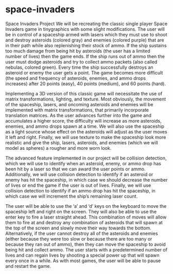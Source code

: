 # space-invaders
Space Invaders Project
We will be recreating the classic single player Space Invaders game in tinygraphics with some slight modifications. 
The user will be in control of a spaceship armed with lasers which they must use to shoot and destroy asteroids (colored gray) and enemies (colored purple) that are in their path while also replenishing their stock of ammo. 
If the ship sustains too much damage from being hit by asteroids (the user has a limited number of lives) then the game ends. 
If the ship runs out of ammo then the user must dodge asteroids and try to collect ammo packets (also called nebulas, colored green). 
Every time the ship successfully destroys an asteroid or enemy the user gets a point. 
The game becomes more difficult (the speed and frequency of asteroids, enemies, and ammo drops increases) after 20 points (easy), 40 points (medium), and 60 points (hard). 

Implementing a 3D version of this classic game will necessitate the use of matrix transformations, lighting, and texture. 
Most obviously, the movement of the spaceship, lasers, and oncoming asteroids and enemies will be implemented with matrix transformations, that primarily incorporate translation matrices. 
As the user advances further into the game and accumulates a higher score, the difficulty will increase as more asteroids, enemies, and ammo drops spawn at a time. 
We will also use the spaceship as a light source whose effect on the asteroids will adjust as the user moves it left and right. 
Finally, we will use texture to make the spaceship look more realistic and give the ship, lasers, asteroids, and enemies (which we will model as spheres) a rougher and more worn look.

The advanced feature implemented in our project will be collision detection, which we will use to identify when an asteroid, enemy, or ammo drop has been hit by a laser so that we can award the user points or ammo. 
Additionally, we will use collision detection to identify if an asteroid or enemy has hit the spaceship, in which case we should decrease the number of lives or end the game if the user is out of lives. 
Finally, we will use collision detection to identify if an ammo drop has hit the spaceship, in which case we will increment the ship’s remaining laser count.

The user will be able to use the ‘a’ and ‘d’ keys on the keyboard to move the spaceship left and right on the screen. 
They will also be able to use the enter key to fire a laser straight ahead. 
This combination of moves will allow them to fire at and destroy any combination of asteroids that will spawn at the top of the screen and slowly move their way towards the bottom. 
Alternatively, if the user cannot destroy all of the asteroids and enemies (either because they were too slow or because there are too many or because they ran out of ammo), then they can move the spaceship to avoid being hit and collect ammo. 
The user starts with a predetermined number of lives and can regain lives by shooting a special power up that will spawn every once in a while. 
As with most games, the user will be able to pause and restart the game.
